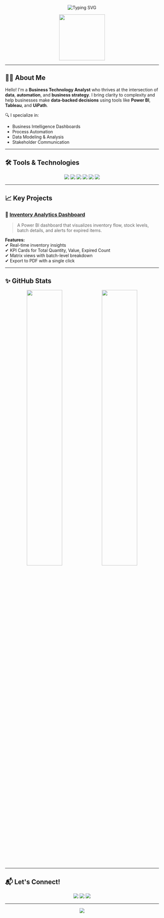 <!-- Header with animation -->
<p align="center">
  <img src="https://readme-typing-svg.herokuapp.com?font=Fira+Code&size=28&pause=1000&color=007ACC&center=true&vCenter=true&width=700&lines=👋+Hi%2C+I'm+Your+Name+Here!;Business+Technology+Analyst;Data-Driven+Decision+Maker;Power+BI+%7C+Tableau+%7C+Automation+Enthusiast" alt="Typing SVG" />
</p>

<p align="center">
  <img src="https://media.giphy.com/media/Y4pAQv58ETJgRwoLxj/giphy.gif" width="150px">
</p>

---

## 👨‍💼 About Me

Hello! I'm a **Business Technology Analyst** who thrives at the intersection of **data**, **automation**, and **business strategy**. I bring clarity to complexity and help businesses make **data-backed decisions** using tools like **Power BI**, **Tableau**, and **UiPath**.

🔍 I specialize in:
- Business Intelligence Dashboards  
- Process Automation
- Data Modeling & Analysis  
- Stakeholder Communication  

---

## 🛠️ Tools & Technologies

<p align="center">
  <img src="https://img.shields.io/badge/-Power%20BI-F2C811?style=for-the-badge&logo=power-bi&logoColor=black" />
  <img src="https://img.shields.io/badge/-Tableau-E97627?style=for-the-badge&logo=tableau&logoColor=white" />
  <img src="https://img.shields.io/badge/-UiPath-FF6C37?style=for-the-badge&logo=uipath&logoColor=white" />
  <img src="https://img.shields.io/badge/-SQL-4479A1?style=for-the-badge&logo=postgresql&logoColor=white" />
  <img src="https://img.shields.io/badge/-Excel-217346?style=for-the-badge&logo=microsoft-excel&logoColor=white" />
  <img src="https://img.shields.io/badge/-Power%20Automate-0066FF?style=for-the-badge&logo=microsoft-power-automate&logoColor=white" />
</p>

---

## 📈 Key Projects

### 🔹 [Inventory Analytics Dashboard](#)
> A Power BI dashboard that visualizes inventory flow, stock levels, batch details, and alerts for expired items.  

**Features:**  
✔ Real-time inventory insights  
✔ KPI Cards for Total Quantity, Value, Expired Count  
✔ Matrix views with batch-level breakdown  
✔ Export to PDF with a single click  

---


## ✨ GitHub Stats

<p align="center">
  <img src="https://github-readme-stats.vercel.app/api?username=yourusername&show_icons=true&theme=radical" width="48%" />
  <img src="https://github-readme-streak-stats.herokuapp.com?user=yourusername&theme=radical&date_format=M%20j%5B%2C%20Y%5D" width="48%" />
</p>

---

## 📬 Let's Connect!

<p align="center">
  <a href="mailto:youremail@example.com"><img src="https://img.shields.io/badge/-Email-D14836?style=for-the-badge&logo=gmail&logoColor=white"></a>
  <a href="https://www.linkedin.com/in/yourlinkedin/"><img src="https://img.shields.io/badge/-LinkedIn-0077B5?style=for-the-badge&logo=linkedin&logoColor=white"></a>
  <a href="https://yourportfolio.com"><img src="https://img.shields.io/badge/-Portfolio-FF5722?style=for-the-badge&logo=Google-Chrome&logoColor=white"></a>
</p>

---

<p align="center">
  <img src="https://quotes-github-readme.vercel.app/api?type=horizontal&theme=radical" />
</p>
